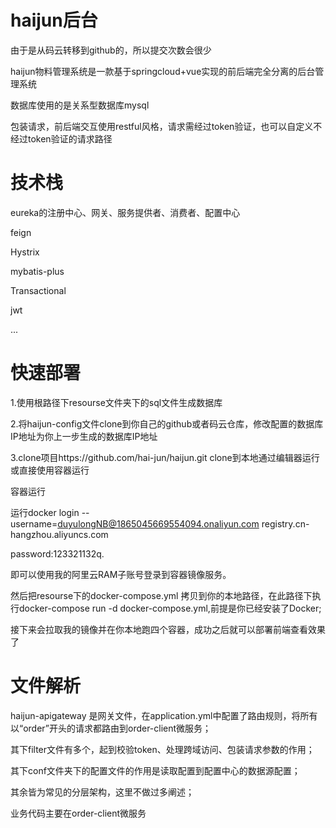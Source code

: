 # haijun后台

由于是从码云转移到github的，所以提交次数会很少

haijun物料管理系统是一款基于springcloud+vue实现的前后端完全分离的后台管理系统

数据库使用的是关系型数据库mysql 

包装请求，前后端交互使用restful风格，请求需经过token验证，也可以自定义不经过token验证的请求路径

# 技术栈

eureka的注册中心、网关、服务提供者、消费者、配置中心

feign

Hystrix

mybatis-plus

Transactional

jwt

...

# 快速部署
1.使用根路径下resourse文件夹下的sql文件生成数据库

2.将haijun-config文件clone到你自己的github或者码云仓库，修改配置的数据库IP地址为你上一步生成的数据库IP地址

3.clone项目https://github.com/hai-jun/haijun.git clone到本地通过编辑器运行或直接使用容器运行

  容器运行
  
  运行docker login --username=duyulongNB@1865045669554094.onaliyun.com registry.cn-hangzhou.aliyuncs.com
  
  password:123321132q.
  
  即可以使用我的阿里云RAM子账号登录到容器镜像服务。
  
  然后把resourse下的docker-compose.yml 拷贝到你的本地路径，在此路径下执行docker-compose run -d docker-compose.yml,前提是你已经安装了Docker;
  
  接下来会拉取我的镜像并在你本地跑四个容器，成功之后就可以部署前端查看效果了
  
# 文件解析
haijun-apigateway 是网关文件，在application.yml中配置了路由规则，将所有以“order”开头的请求都路由到order-client微服务；

其下filter文件有多个，起到校验token、处理跨域访问、包装请求参数的作用；

其下conf文件夹下的配置文件的作用是读取配置到配置中心的数据源配置；

其余皆为常见的分层架构，这里不做过多阐述；

业务代码主要在order-client微服务
